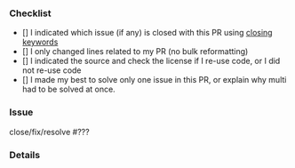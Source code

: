 <!--
Thank you for your pull request! If you haven't, do not forget to read https://github.com/edamontology/edam-browser/blob/main/CONTRIBUTING.md 
As a reminder here is a checklist
-->

### Checklist
<!-- To tick an item in the checklist simply add an x between the square parenthesis. -->

- [] I indicated which issue (if any) is closed with this PR using [closing keywords](https://help.github.com/articles/closing-issues-using-keywords)
- [] I only changed lines related to my PR (no bulk reformatting)
- [] I indicated the source and check the license if I re-use code, or I did not re-use code
- [] I made my best to solve only one issue in this PR, or explain why multi had to be solved at once.


### Issue

close/fix/resolve #???
<!-- pick one of close/fix/resolve, remove the other and then replace ??? with the issue number -->

### Details
<!-- Put any relevant information below, or remove Details section -->
<!-- If you PR is about new visual effect, screenshot or screen recording are warmly welcome, I personally recommend https://github.com/phw/peek to record as gif. -->
